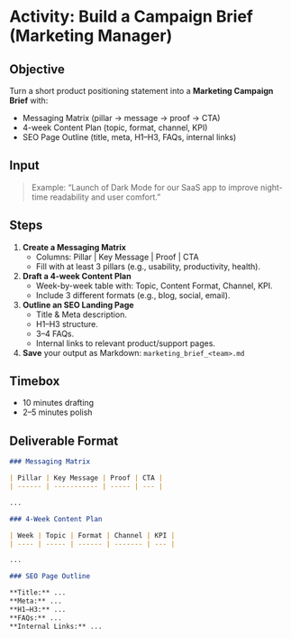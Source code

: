 # Activity: Build a Campaign Brief (Marketing Manager)

## Objective

Turn a short product positioning statement into a **Marketing Campaign Brief** with:

- Messaging Matrix (pillar → message → proof → CTA)
- 4-week Content Plan (topic, format, channel, KPI)
- SEO Page Outline (title, meta, H1–H3, FAQs, internal links)

## Input

> Example: “Launch of Dark Mode for our SaaS app to improve night-time readability and user comfort.”

## Steps

1. **Create a Messaging Matrix**
   - Columns: Pillar | Key Message | Proof | CTA
   - Fill with at least 3 pillars (e.g., usability, productivity, health).
2. **Draft a 4-week Content Plan**
   - Week-by-week table with: Topic, Content Format, Channel, KPI.
   - Include 3 different formats (e.g., blog, social, email).
3. **Outline an SEO Landing Page**
   - Title & Meta description.
   - H1–H3 structure.
   - 3–4 FAQs.
   - Internal links to relevant product/support pages.
4. **Save** your output as Markdown: `marketing_brief_<team>.md`

## Timebox

- 10 minutes drafting
- 2–5 minutes polish

## Deliverable Format

```markdown
### Messaging Matrix

| Pillar | Key Message | Proof | CTA |
| ------ | ----------- | ----- | --- |

...

### 4-Week Content Plan

| Week | Topic | Format | Channel | KPI |
| ---- | ----- | ------ | ------- | --- |

...

### SEO Page Outline

**Title:** ...  
**Meta:** ...  
**H1–H3:** ...  
**FAQs:** ...  
**Internal Links:** ...
```
